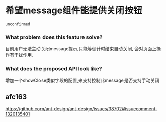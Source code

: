 # 希望message组件能提供关闭按钮

`unconfirmed`

### What problem does this feature solve?

目前用户无法主动关闭message提示,只能等倒计时结束自动关闭, 会对页面上操作有干扰作用.

### What does the proposed API look like?

增加一个showClose类似字段的配置,来支持控制此message是否支持手动关闭

<!-- generated by ant-design-issue-helper. DO NOT REMOVE -->

## afc163

https://github.com/ant-design/ant-design/issues/38702#issuecomment-1320135401
